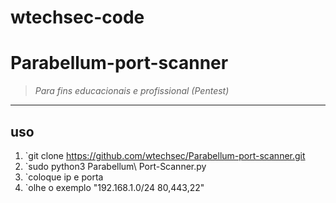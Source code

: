 # wtechsec-code

# Parabellum-port-scanner


> *Para fins educacionais e profissional (Pentest)* 


----

## uso

1. `git clone https://github.com/wtechsec/Parabellum-port-scanner.git
2. `sudo python3 Parabellum\ Port-Scanner.py
3. `coloque ip e porta
4. `olhe o exemplo  "192.168.1.0/24 80,443,22"






